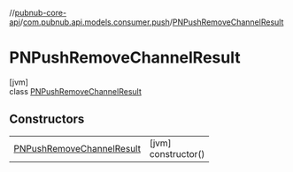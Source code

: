 //[pubnub-core-api](../../../index.md)/[com.pubnub.api.models.consumer.push](../index.md)/[PNPushRemoveChannelResult](index.md)

# PNPushRemoveChannelResult

[jvm]\
class [PNPushRemoveChannelResult](index.md)

## Constructors

| | |
|---|---|
| [PNPushRemoveChannelResult](-p-n-push-remove-channel-result.md) | [jvm]<br>constructor() |
